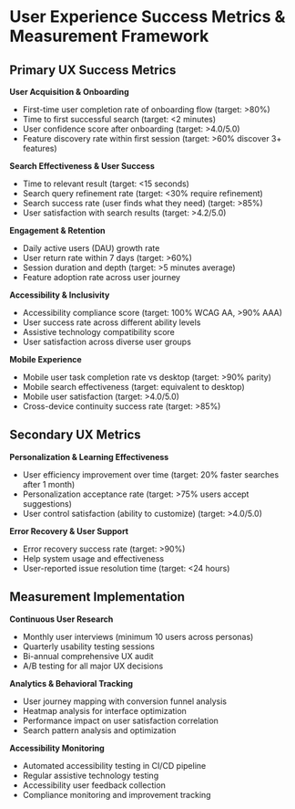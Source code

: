 # User Experience Success Metrics & Measurement Framework

## Primary UX Success Metrics

**User Acquisition & Onboarding**
- First-time user completion rate of onboarding flow (target: >80%)
- Time to first successful search (target: <2 minutes)
- User confidence score after onboarding (target: >4.0/5.0)
- Feature discovery rate within first session (target: >60% discover 3+ features)

**Search Effectiveness & User Success**
- Time to relevant result (target: <15 seconds)
- Search query refinement rate (target: <30% require refinement)
- Search success rate (user finds what they need) (target: >85%)
- User satisfaction with search results (target: >4.2/5.0)

**Engagement & Retention**
- Daily active users (DAU) growth rate
- User return rate within 7 days (target: >60%)
- Session duration and depth (target: >5 minutes average)
- Feature adoption rate across user journey

**Accessibility & Inclusivity**
- Accessibility compliance score (target: 100% WCAG AA, >90% AAA)
- User success rate across different ability levels
- Assistive technology compatibility score
- User satisfaction across diverse user groups

**Mobile Experience**
- Mobile user task completion rate vs desktop (target: >90% parity)
- Mobile search effectiveness (target: equivalent to desktop)
- Mobile user satisfaction (target: >4.0/5.0)
- Cross-device continuity success rate (target: >85%)

## Secondary UX Metrics

**Personalization & Learning Effectiveness**
- User efficiency improvement over time (target: 20% faster searches after 1 month)
- Personalization acceptance rate (target: >75% users accept suggestions)
- User control satisfaction (ability to customize) (target: >4.0/5.0)

**Error Recovery & User Support**
- Error recovery success rate (target: >90%)
- Help system usage and effectiveness
- User-reported issue resolution time (target: <24 hours)

## Measurement Implementation

**Continuous User Research**
- Monthly user interviews (minimum 10 users across personas)
- Quarterly usability testing sessions
- Bi-annual comprehensive UX audit
- A/B testing for all major UX decisions

**Analytics & Behavioral Tracking**
- User journey mapping with conversion funnel analysis
- Heatmap analysis for interface optimization
- Performance impact on user satisfaction correlation
- Search pattern analysis and optimization

**Accessibility Monitoring**
- Automated accessibility testing in CI/CD pipeline
- Regular assistive technology testing
- Accessibility user feedback collection
- Compliance monitoring and improvement tracking

